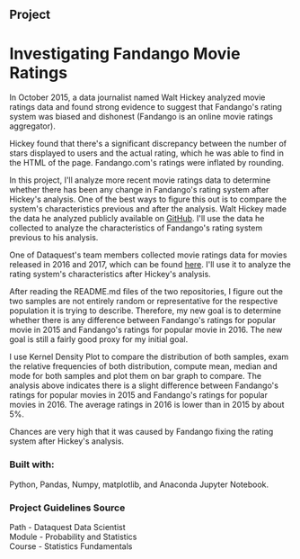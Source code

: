 ## Project
# Investigating Fandango Movie Ratings

In October 2015, a data journalist named Walt Hickey analyzed movie ratings data and found strong evidence to suggest that Fandango's rating system was biased and dishonest (Fandango is an online movie ratings aggregator).

Hickey found that there's a significant discrepancy between the number of stars displayed to users and the actual rating, which he was able to find in the HTML of the page. Fandango.com's ratings were inflated by rounding.

In this project, I'll analyze more recent movie ratings data to determine whether there has been any change in Fandango's rating system after Hickey's analysis.  One of the best ways to figure this out is to compare the system's characteristics previous and after the analysis.
Walt Hickey made the data he analyzed publicly available on [GitHub](https://fivethirtyeight.com/features/fandango-movies-ratings/). I'll use the data he collected to analyze the characteristics of Fandango's rating system previous to his analysis.

One of Dataquest's team members collected movie ratings data for movies released in 2016 and 2017, which can be found [here](https://github.com/mircealex/Movie_ratings_2016_17).  I'll use it to analyze the rating system's characteristics after Hickey's analysis.

After  reading the README.md files of the two repositories, I figure out the two samples are not entirely random or representative for the respective population it is trying to describe.  Therefore, my new goal is to determine whether there is any difference between Fandango's ratings for popular movie in 2015 and Fandango's ratings for popular movie in 2016. The new goal is still a fairly good proxy for my initial goal.

I use Kernel Density Plot to compare the distribution of both samples, exam the relative frequencies of both distribution, compute mean, median and mode for both samples and plot them on bar graph to compare.
The analysis above indicates there is a slight difference between Fandango's ratings for popular movies in 2015 and Fandango's ratings for popular movies in 2016.  The average ratings in 2016 is lower than in 2015 by about 5%.

Chances are very high that it was caused by Fandango fixing the rating system after Hickey's analysis.


### Built with:

Python, Pandas, Numpy, matplotlib, and Anaconda Jupyter Notebook.


### Project Guidelines Source

 Path - Dataquest Data Scientist\
 Module - Probability and Statistics\
 Course - Statistics Fundamentals

